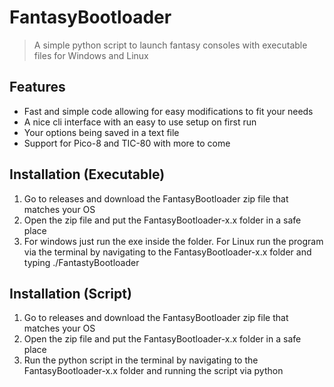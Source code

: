# FantasyBootloader
> A simple python script to launch fantasy consoles with executable files for Windows and Linux

## Features
- Fast and simple code allowing for easy modifications to fit your needs
- A nice cli interface with an easy to use setup on first run
- Your options being saved in a text file
- Support for Pico-8 and TIC-80 with more to come

## Installation (Executable)
1. Go to releases and download the FantasyBootloader zip file that matches your OS
2. Open the zip file and put the FantasyBootloader-x.x folder in a safe place
3. For windows just run the exe inside the folder. For Linux run the program via the terminal by navigating to the FantasyBootloader-x.x folder and typing ./FantastyBootloader

## Installation (Script)
1. Go to releases and download the FantasyBootloader zip file that matches your OS
2. Open the zip file and put the FantasyBootloader-x.x folder in a safe place
3. Run the python script in the terminal by navigating to the FantasyBootloader-x.x folder and running the script via python
